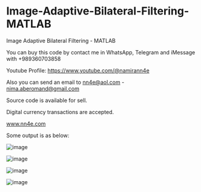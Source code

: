# Image-Adaptive-Bilateral-Filtering-MATLAB
Image Adaptive Bilateral Filtering - MATLAB

You can buy this code by contact me in WhatsApp, Telegram and iMessage with +989360703858

Youtube Profile: https://www.youtube.com/@namirann4e

Also you can send an email to nn4e@aol.com - nima.aberomand@gmail.com

Source code is available for sell.

Digital currency transactions are accepted.

www.nn4e.com

Some output is as below:

![image](https://github.com/user-attachments/assets/d8087b42-4d61-449f-a0d9-87bc00045aca)

![image](https://github.com/user-attachments/assets/d52320f7-293f-4f6c-8935-52bd820795d5)

![image](https://github.com/user-attachments/assets/cb855612-0c39-427c-9fbb-a23734acd1cc)

![image](https://github.com/user-attachments/assets/4f823591-7c0e-4544-af7d-ddb832236106)
